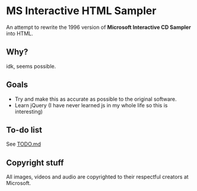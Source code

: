 # MS Interactive HTML Sampler
An attempt to rewrite the 1996 version of **Microsoft Interactive CD Sampler** into HTML.

## Why?
idk, seems possible.

## Goals
- Try and make this as accurate as possible to the original software.
- Learn jQuery (I have never learned js in my whole life so this is interesting)

## To-do list
See [TODO.md](TODO.md)

## Copyright stuff
All images, videos and audio are copyrighted to their respectful creators at Microsoft.
